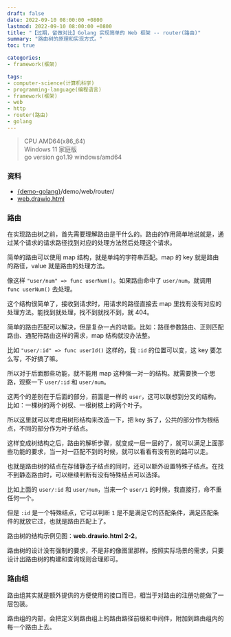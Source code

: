 ```yaml
---
draft: false
date: 2022-09-10 08:00:00 +0800
lastmod: 2022-09-10 08:00:00 +0800
title: "【过期，留做对比】Golang 实现简单的 Web 框架 -- router(路由)"
summary: "路由树的原理和实现方式。"
toc: true

categories:
- framework(框架)

tags:
- computer-science(计算机科学)
- programming-language(编程语言)
- framework(框架)
- web
- http
- router(路由)
- golang
---
```


> CPU AMD64(x86_64)<br/>
> Windows 11 家庭版<br/>
> go version go1.19 windows/amd64

### 资料

- [{demo-golang}](https://github.com/KelipuTe/demo-golang)/demo/web/router/
- <a href="/drawio/computer-science/programming-language/framework/web/web.drawio.html">web.drawio.html</a>

### 路由

在实现路由树之前，首先需要理解路由是干什么的。路由的作用简单地说就是，通过某个请求的请求路径找到对应的处理方法然后处理这个请求。

简单的路由可以使用 map 结构，就是单纯的字符串匹配。map 的 key 就是路由的路径，value 就是路由的处理方法。

像这样 `"user/num" => func userNum()`。如果路由命中了 `user/num`，就调用 `func userNum()` 去处理。

这个结构很简单了，接收到请求时，用请求的路径直接去 map 里找有没有对应的处理方法。能找到就处理，找不到就找不到，就 404。

简单的路由匹配可以解决，但是复杂一点的功能。比如：路径参数路由、正则匹配路由、通配符路由这样的需求，map 结构就没办法整。

比如 `"user/:id" => func userId()` 这样的，我 `:id` 的位置可以变，这 key 要怎么写，不好搞了嘛。

所以对于后面那些功能，就不能用 map 这种强一对一的结构。就需要换一个思路，观察一下 `user/:id` 和 `user/num`。

这两个的差别在于后面的部分，前面是一样的 `user`，这可以联想到分叉的结构。比如：一棵树的两个树杈、一根树枝上的两个叶子。

所以这里就可以考虑用树形结构来改造一下，把 key 拆了，公共的部分作为根结点，不同的部分作为叶子结点。

这样变成树结构之后，路由的解析步骤，就变成一层一层的了，就可以满足上面那些功能的要求，当一对一匹配不到的时候，就可以看看有没有别的路可以走。

也就是路由树的结点在存储静态子结点的同时，还可以额外设置特殊子结点。在找不到静态路由时，可以继续判断有没有特殊结点可以选择。

比如上面的 `user/:id` 和 `user/num`，当来一个 `user/1` 的时候，我直接打，命不重任何一个。

但是 `:id` 是一个特殊结点，它可以判断 `1` 是不是满足它的匹配条件，满足匹配条件的就放它过，也就是路由匹配上了。

路由树的结构示例见图：**web.drawio.html 2-2**。

路由树的设计没有强制的要求，不是非的像图里那样。按照实际场景的需求，只要设计出路由树的构建和查询规则合理即可。

### 路由组

路由组其实就是额外提供的方便使用的接口而已，相当于对路由的注册功能做了一层包装。

路由组的内部，会把定义到路由组上的路由路径前缀和中间件，附加到路由组内的每一个路由上去。
